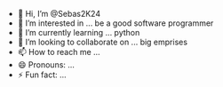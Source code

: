 - 👋 Hi, I’m @Sebas2K24
- 👀 I’m interested in ... be a good software programmer
- 🌱 I’m currently learning ... python
- 💞️ I’m looking to collaborate on ... big emprises
- 📫 How to reach me ...
- 😄 Pronouns: ...
- ⚡ Fun fact: ...

<!---
Sebas2K24/Sebas2K24 is a ✨ special ✨ repository because its `README.md` (this file) appears on your GitHub profile.
You can click the Preview link to take a look at your changes.
--->
